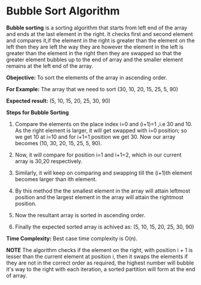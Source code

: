 # Bubble Sort Algorithm
**Bubble sorting** is a sorting algorithm that starts from left end of the array and ends at the last element in the right. It checks first and second element and compares it,if the element in the right is greater than the element on the left then they are left the way they are however the element in the left is greater than the element in the right then they are swapped so that the greater element bubbles up to the end of array and the smaller element remains at the left end of the array. 

**Obejective:**
To sort the elements of the array in ascending order. 
	
**For Example:**
The array that we need to sort (30, 10, 20, 15, 25, 5, 90)

**Expected result:** (5, 10, 15, 20, 25, 30, 90)

**Steps for Bubble Sorting**

1) Compare the elements on the place index i=0 and (i+1)=1 ,i.e 30 and 10. As the right element is larger, it will get swapped with i=0 position; so we get 10 at i=10 and for i+1=1 position we get 30.
Now our array becomes (10, 30, 20, 15, 25, 5, 90).
 
2) Now, it will compare for position i=1 and i+1=2, which in our current array is 30,20 respectively.

3) Similarly, it will keep on comparing and swapping till the (i+1)th element becomes larger than ith element.

3) By this method the the smallest element in the array will attain leftmost position and the largest element in the array will attain the rightmost position.

4) Now the resultant array is sorted in ascending order.

5) Finally the expected sorted array is achived as: (5, 10, 15, 20, 25, 30, 90)

**Time Complexity:** 
Best case time complexity is O(n).

**NOTE**
The algorithm checks if the element on the right, with position i + 1 is lesser than the current element at position i, then it swaps the elements if they are not in the       correct order as required, the highest number will bubble it's way to the right with each iteration, a sorted partition will form at the end of array.
